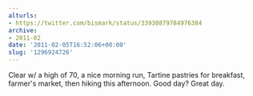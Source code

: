 ```yaml
---
alturls:
- https://twitter.com/bismark/status/33930879784976384
archive:
- 2011-02
date: '2011-02-05T16:52:06+00:00'
slug: '1296924726'
---
```


Clear w/ a high of 70, a nice morning run, Tartine pastries for breakfast, farmer's market, then hiking this afternoon. Good day? Great day.

